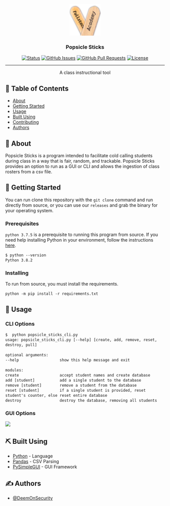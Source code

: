 <p align="center">
  <a href="" rel="noopener">
 <img width=100px height=100px src="./assets/PSLogo.png" alt="Project logo"></a>
</p>

<h3 align="center">Popsicle Sticks</h3>

<div align="center">

[![Status](https://img.shields.io/badge/status-active-success.svg)]()
[![GitHub Issues](https://img.shields.io/github/issues/kylelobo/The-Documentation-Compendium.svg)](https://github.com/FullStackAcademy/popsicle-sticks/issues)
[![GitHub Pull Requests](https://img.shields.io/github/issues-pr/kylelobo/The-Documentation-Compendium.svg)](https://github.com/FullStackAcademy/popsicle-sticks/pulls)
[![License](https://img.shields.io/badge/license-MIT-blue.svg)](/LICENSE)

</div>

---

<p align="center"> A class instructional tool
    <br>
</p>

## 📝 Table of Contents

- [About](#about)
- [Getting Started](#getting_started)
- [Usage](#usage)
- [Built Using](#built_using)
- [Contributing](../CONTRIBUTING.md)
- [Authors](#authors)

## 🧐 About <a name = "about"></a>

Popsicle Sticks is a program intended to facilitate cold calling students during class in a way that is fair, random, and trackable. Popsicle Sticks provides an option to run as a GUI or CLI and allows the ingestion of class rosters from a csv file.

## 🏁 Getting Started <a name = "getting_started"></a>

You can run clone this repository with the `git clone` command and run directly from source, or you can use our `releases` and grab the binary for your operating system.

### Prerequisites

`python 3.7.5` is a prerequisite to running this program from source. If you need help installing Python in your environment, follow the instructions [here](https://docs.Python.org/3/using/windows.html).

```
$ python --version
Python 3.8.2
```

### Installing

To run from source, you must install the requirements.

```
python -m pip install -r requirements.txt
```


## 🎈 Usage <a name="usage"></a>

### CLI Options
```console
$  python popsicle_sticks_cli.py
usage: popsicle_sticks_cli.py [--help] [create, add, remove, reset, destroy, pull]

optional arguments:
--help                  show this help message and exit

modules:
create                  accept student names and create database
add [student]           add a single student to the database
remove [student]        remove a student from the database
reset [student]         if a single student is provided, reset student's counter, else reset entire database
destroy                 destroy the database, removing all students
```

### GUI Options

![](./assets/PopsicleSticksDemo.gif)

## ⛏️ Built Using <a name = "built_using"></a>

- [Python](https://www.Python.org/) - Language
- [Pandas](https://pandas.pydata.org) - CSV Parsing
- [PySimpleGUI](https://github.com/PySimpleGUI/PySimpleGUI) - GUI Framework

## ✍️ Authors <a name = "authors"></a>

- [@DeemOnSecurity](https://github.com/DeemOnSecurity)
